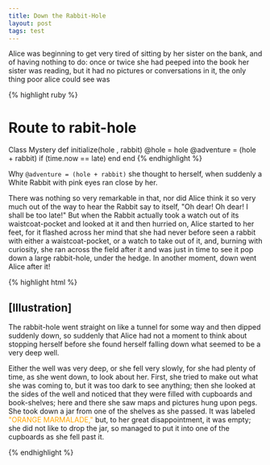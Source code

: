 ```yaml
---
title: Down the Rabbit-Hole
layout: post
tags: test
---
```


Alice was beginning to get very tired of sitting by her sister on the bank, and of having nothing to do: once or twice she had peeped into the book her sister was reading, but it had no pictures or conversations in it, the only thing poor alice could see was

{% highlight ruby %}
 # Route to rabit-hole
 Class Mystery
   def initialize(hole , rabbit)
       @hole = hole
       @adventure = (hole + rabbit) if (time.now == late)
   end
 end
{% endhighlight %}



Why `@adventure = (hole + rabbit)` she thought to herself, when suddenly a White Rabbit with pink eyes ran
close by her.

There was nothing so very remarkable in that, nor did Alice think it so
very much out of the way to hear the Rabbit say to itself, "Oh dear! Oh
dear! I shall be too late!" But when the Rabbit actually took a watch
out of its waistcoat-pocket and looked at it and then hurried on, Alice
started to her feet, for it flashed across her mind that she had never
before seen a rabbit with either a waistcoat-pocket, or a watch to take
out of it, and, burning with curiosity, she ran across the field after
it and was just in time to see it pop down a large rabbit-hole, under
the hedge. In another moment, down went Alice after it!


{% highlight html %}

<h2 id="teh-heading">[Illustration]</h2>

<p class="1st paragraph">The rabbit-hole went straight on like a tunnel for some way and then
dipped suddenly down, so suddenly that <span>Alice</span> had not a moment to think
about stopping herself before she found herself falling down what seemed
to be a very deep well.</p>

<p class="2nd paragraph">Either the well was very deep, or she fell very slowly, for she had
plenty of time, as she went down, to look about her. First, she tried to
make out what she was coming to, but it was too dark to see anything;
then she looked at the sides of the well and noticed that they were
filled with cupboards and book-shelves; here and there she saw maps and
pictures hung upon pegs. She took down a jar from one of the shelves as
she passed. It was labeled <span style="color:orange">"ORANGE MARMALADE,"</span> but, to her great
disappointment, it was empty; she did not like to drop the jar, so
managed to put it into one of the cupboards as she fell past it.</p>
{% endhighlight %}
